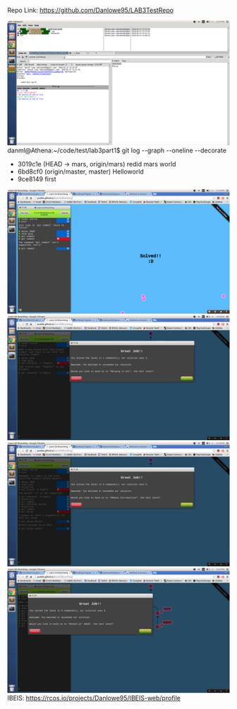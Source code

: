 Repo Link: https://github.com/Danlowe95/LAB3TestRepo


![gitk](images/mars.png)
danml@Athena:~/code/test/lab3part1$ git log --graph --oneline --decorate
* 3019c1e (HEAD -> mars, origin/mars) redid mars world
* 6bd8cf0 (origin/master, master) Helloworld
* 9ce8149 first


![tut1](images/lab3/1.png)
![tut2](images/lab3/2.png)
![tut3](images/lab3/3.png)
![tut4](images/lab3/4.png)
IBEIS: https://rcos.io/projects/Danlowe95/IBEIS-web/profile